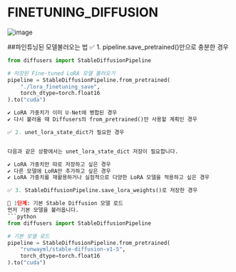 # FINETUNING_DIFFUSION


![image](https://github.com/user-attachments/assets/f4fd224c-428f-4f95-bec5-66186cea6fbe)


##파인튜닝된 모델불러오는 법
✅ 1. pipeline.save_pretrained()만으로 충분한 경우
```python
from diffusers import StableDiffusionPipeline

# 저장된 Fine-tuned LoRA 모델 불러오기
pipeline = StableDiffusionPipeline.from_pretrained(
    "./lora_finetuning_save", 
    torch_dtype=torch.float16
).to("cuda")

✔️ LoRA 가중치가 이미 U-Net에 병합된 경우
✔️ 다시 불러올 때 Diffusers의 from_pretrained()만 사용할 계획인 경우

✅ 2. unet_lora_state_dict가 필요한 경우


다음과 같은 상황에서는 unet_lora_state_dict 저장이 필요합니다.

✔️ LoRA 가중치만 따로 저장하고 싶은 경우
✔️ 다른 모델에 LoRA만 추가하고 싶은 경우
✔️ LoRA 가중치를 재활용하거나 실험적으로 다양한 LoRA 모델을 적용하고 싶은 경우

✅ 3. StableDiffusionPipeline.save_lora_weights()로 저장한 경우

🔹 1단계: 기본 Stable Diffusion 모델 로드
먼저 기본 모델을 불러옵니다.
```python
from diffusers import StableDiffusionPipeline

# 기본 모델 로드
pipeline = StableDiffusionPipeline.from_pretrained(
    "runwayml/stable-diffusion-v1-5", 
    torch_dtype=torch.float16
).to("cuda")


